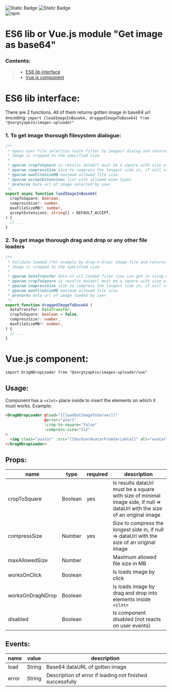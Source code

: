 ![Static Badge](https://img.shields.io/badge/Vue.js-component-green)
![Static Badge](https://img.shields.io/badge/Common%20js-ES6%20module-green) <br>
![npm](https://img.shields.io/npm/dt/%40sergtyapkin%2Fimage-uploader)

# ES6 lib or Vue.js module "Get image as base64"

### Contents:
> - [ES6 lib interface](#es6-lib-interface)
> - [Vue.js component](#vuejs-component)

# ES6 lib interface:
There are 2 functions. All of them returns gotten image in base64 url encoding:
`import {loadImageInBase64, draggedImageToBase64} from "@sergtyapkin/images-uploader"`

### 1. To get image thorough filesystem dialogue:
```ts
/**
 * Opens user file selection (with filter to images) dialog and returns dataURL of selected image.
 * Image is cropped to the specified size
 *
 * @param cropToSquare is results dataUrl must be a square with size of minimal image side, if null => dataUrl with the size of an original image
 * @param compressSize size to compress the longest side in, if null => dataUrl with the size of an original image
 * @param maxFileSizeMB maximum allowed file size
 * @param acceptExtensions list with allowed mime types
 * @returns Data url of image selected by user
 */
export async function loadImageInBase64(
  cropToSquare: boolean,
  compressSize?: number,
  maxFileSizeMB?: number,
  acceptExtensions: string[] = DEFAULT_ACCEPT,
) {
  // ...
}
```


### 2. To get image thorough drag and drop or any other file loaders
```ts
/**
 * Validate loaded (for example by drag-n-drop) image file and returns dataURL of selected image.
 * Image is cropped to the specified size
 *
 * @param dataTransfer data of all loaded files (you can get in using event.dataTransfer)
 * @param cropToSquare is results dataUrl must be a square with size of minimal image side, if null => dataUrl with the size of an original image
 * @param compressSize size to compress the longest side in, if null => dataUrl with the size of an original image
 * @param maxFileSizeMB maximum allowed file size
 * @returns Data url of image loaded by user
 */
export function draggedImageToBase64 (
  dataTransfer: DataTransfer,
  cropToSquare: boolean = false,
  compressSize?: number,
  maxFileSizeMB?: number,
) {
  // ...
}
```

# Vue.js component:
`import DragNDropLoader from "@sergtyapkin/images-uploader/vue"`

## Usage:
Component has a `<slot>` place inside to insert the elements on which it must works.
Example:
```html
<DragNDropLoader @load="[[loadOutImageToServer]]"
                 @error="alert"
                 :crop-to-square="false"
                 :compress-size="512"
>
  <img class="avatar" :src="[[OurUserAvatarFromVariable]]" alt="avatar">
</DragNDropLoader>
```

## Props:
| name             | type    | required | description                                                                                                                |
|------------------|---------|----------|----------------------------------------------------------------------------------------------------------------------------|
| cropToSquare     | Boolean | yes      | Is results dataUrl must be a square with size of minimal image side, if null => dataUrl with the size of an original image |
| compressSize     | Number  | yes      | Size to compress the longest side in, if null => dataUrl with the size of an original image                                |
| maxAllowedSize   | Number  |          | Maximum allowed file size in MB                                                                                            |
| worksOnClick     | Boolean |          | Is loads image by click                                                                                                    |
| worksOnDragNDrop | Boolean |          | Is loads image by drag and drop into elements inside `<slot>`                                                              |
| disabled         | Boolean |          | Is component disabled (not reacts on user events)                                                                          |

## Events:
| name           | value  | description                                               |
|----------------|--------|-----------------------------------------------------------|
| load           | String | Base64 dataURL of gotten image                            |
| error          | String | Description of error if loading not finished successfully |
